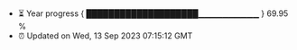 - ⏳ Year progress { ████████████████████▁▁▁▁▁▁▁▁▁▁ } 69.95 %
- ⏰ Updated on Wed, 13 Sep 2023 07:15:12 GMT

